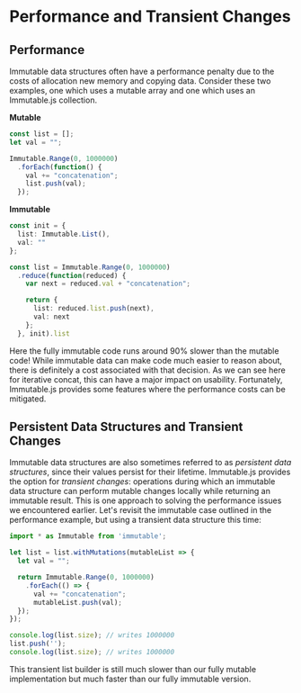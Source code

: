 # Performance and Transient Changes

## Performance

Immutable data structures often have a performance penalty due to the costs of allocation new memory and copying data. Consider these two examples, one which uses a mutable array and one which uses an Immutable.js collection.

**Mutable**

```typescript
const list = [];
let val = "";

Immutable.Range(0, 1000000)
  .forEach(function() {
    val += "concatenation";
    list.push(val);
  });
```

**Immutable**

```typescript
const init = {
  list: Immutable.List(),
  val: ""
};

const list = Immutable.Range(0, 1000000)
  .reduce(function(reduced) {
    var next = reduced.val + "concatenation";

    return {
      list: reduced.list.push(next),
      val: next
    };
  }, init).list
```

Here the fully immutable code runs around 90% slower than the mutable code! While immutable data can make code much easier to reason about, there is definitely a cost associated with that decision. As we can see here for iterative concat, this can have a major impact on usability. Fortunately, Immutable.js provides some features where the performance costs can be mitigated.

## Persistent Data Structures and Transient Changes

Immutable data structures are also sometimes referred to as _persistent data structures_, since their values persist for their lifetime. Immutable.js provides the option for _transient changes_: operations during which an immutable data structure can perform mutable changes locally while returning an immutable result. This is one approach to solving the performance issues we encountered earlier. Let's revisit the immutable case outlined in the performance example, but using a transient data structure this time:

```typescript
import * as Immutable from 'immutable';

let list = list.withMutations(mutableList => {
  let val = "";

  return Immutable.Range(0, 1000000)
    .forEach(() => {
      val += "concatenation";
      mutableList.push(val);
  });
});

console.log(list.size); // writes 1000000
list.push('');
console.log(list.size); // writes 1000000
```

This transient list builder is still much slower than our fully mutable implementation but much faster than our fully immutable version.

